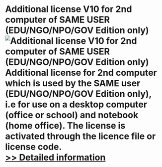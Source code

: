 # Additional license V10 for 2nd computer of SAME USER (EDU/NGO/NPO/GOV Edition only)<br />![Additional license V10 for 2nd computer of SAME USER (EDU/NGO/NPO/GOV Edition only)](https://mycommerce.akamaized.net/api/pimages/P300850164/BIG/300850164.JPG)<br />Additional license for 2nd computer which is used by the SAME user (EDU/NGO/NPO/GOV Edition only), i.e for use on a desktop computer (office or school) and notebook (home office). The license is activated through the licence file or license code.<br />[>> Detailed information](https://secure.shareit.com/shareit/product.html?productid=300850164&affiliateid=200057808)